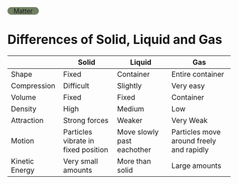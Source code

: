 <style>
    #tag {
        padding: 0em 1em 0em 1em;
        background-color: rgb(113, 128, 98);
        border-radius: 100em;
    }
</style>

<span id="tag" style="background-color: rgb(113, 128, 98)">Matter </span>

# Differences of Solid, Liquid and Gas

|                	| Solid                               	| Liquid                     	| Gas                                      	|
|----------------	|-------------------------------------	|----------------------------	|------------------------------------------	|
| Shape          	| Fixed                               	| Container                  	| Entire container                         	|
| Compression    	| Difficult                           	| Slightly                   	| Very easy                                	|
| Volume         	| Fixed                               	| Fixed                      	| Container                                	|
| Density        	| High                                	| Medium                     	| Low                                      	|
| Attraction     	| Strong forces                       	| Weaker                     	| Very Weak                                	|
| Motion         	| Particles vibrate in fixed position 	| Move slowly past eachother 	| Particles move around freely and rapidly 	|
| Kinetic Energy 	| Very small amounts                  	| More than solid            	| Large amounts                            	|